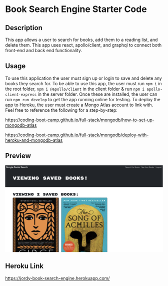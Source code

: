 # Book Search Engine Starter Code

## Description

This app allows a user to search for books, add them to a reading list, and delete them. This app uses react, apollo/client, and graphql to connect both front-end and back end functionality.

## Usage

To use this application the user must sign up or login to save and delete any books they search for. To be able to use this app, the user must run `npm i` in the root folder,  `npm i @apollo/client` in the client folder & run `npm i apollo-client-express` in the server folder. Once these are installed, the user can run `npm run develop` to get the app running online for testing. To deploy the app to Heroku, the user must create a Mongo Atlas account to link with. Feel free to reference the following for a step-by-step: 

https://coding-boot-camp.github.io/full-stack/mongodb/how-to-set-up-mongodb-atlas

https://coding-boot-camp.github.io/full-stack/mongodb/deploy-with-heroku-and-mongodb-atlas




## Preview
<img src="Book Search App.png">

## Heroku Link

https://jordy-book-search-engine.herokuapp.com/









